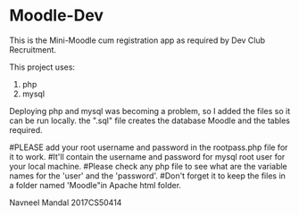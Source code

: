 # Moodle-Dev

This is the Mini-Moodle cum registration app as required by Dev Club Recruitment.

This project uses:
1. php
2. mysql

Deploying php and mysql was becoming a problem, so I added the files so it can be run locally.
the ".sql" file creates the database Moodle and the tables required.

#PLEASE add your root username and password in the rootpass.php file for it to work.
#It'll contain the username and password for mysql root user for your local machine.
#Please check any php file to see what are the variable names for the 'user' and the 'password'.
#Don't forget it to keep the files in a folder named 'Moodle"in Apache html  folder.

Navneel Mandal
2017CS50414
